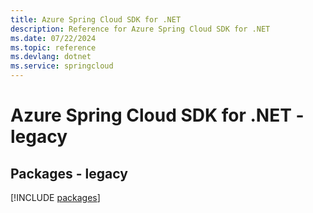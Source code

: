 ```yaml
---
title: Azure Spring Cloud SDK for .NET
description: Reference for Azure Spring Cloud SDK for .NET
ms.date: 07/22/2024
ms.topic: reference
ms.devlang: dotnet
ms.service: springcloud
---
```

# Azure Spring Cloud SDK for .NET - legacy
## Packages - legacy
[!INCLUDE [packages](spring-cloud-index.md)]
